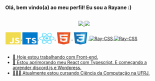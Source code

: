 ### Olá, bem vindo(a) ao meu perfil! Eu sou a Rayane :)
<br>
<div align="center">
  <a href="https://github.com/anisplaith">
  <img width = "420em"  src="https://github-readme-stats.vercel.app/api?username=anisplaith&show_icons=true&theme=radical&include_all_commits=true&count_private=true"/>
  <img width = "500em"  src="https://github-readme-stats.vercel.app/api/top-langs/?username=anisplaith&layout=compact&langs_count=7&theme=radical"/>
</div>

<div style="display: inline_block" >
  <br>
  <img align="center" alt="Ray-JS" height="40" width="50" src="https://raw.githubusercontent.com/devicons/devicon/master/icons/javascript/javascript-plain.svg">
  <img align="center" alt="Ray-Ts" height="40" width="50" src="https://raw.githubusercontent.com/devicons/devicon/master/icons/typescript/typescript-plain.svg">
  <img align="center" alt="Ray-React" height="40" width="50" src="https://raw.githubusercontent.com/devicons/devicon/master/icons/react/react-original.svg">
  <img align="center" alt="Ray-HTML" height="40" width="50" src="https://raw.githubusercontent.com/devicons/devicon/master/icons/html5/html5-original.svg">
  <img align="center" alt="Ray-CSS" height="40" width="50" src="https://raw.githubusercontent.com/devicons/devicon/master/icons/css3/css3-original.svg">
  <img align="center" alt="Ray-CSS" height="40" width="50" src="https://cdn.jsdelivr.net/gh/devicons/devicon/icons/discordjs/discordjs-original.svg" />
  <img align="center" alt="Ray-CSS" height="40" width="50" src="https://cdn.jsdelivr.net/gh/devicons/devicon/icons/wordpress/wordpress-original.svg" />

  <!--<img align="center" alt="Ray-Python" height="40" width="50" src="https://raw.githubusercontent.com/devicons/devicon/master/icons/python/python-original.svg">-->
</div>

<br>

<div>

  - 🔭 Hoje estou trabalhando com Front-end.
  - 🌱 Estou aprimorando meu React com Typescript. E começando a aprender discord.js e Wordpress.
  - 👩🏾‍🏫 Atualmente estou cursando Ciência da Computação na UFRJ.

</div>

